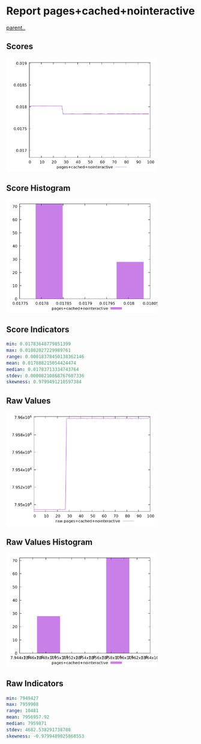 # Report pages+cached+nointeractive

[parent..](./..)  


## Scores

![score](./score.png)  

## Score Histogram

![hist](./hist.png)  

## Score Indicators

```yaml
min: 0.01783648779851399
max: 0.01802027229989761
range: 0.00018378450138362146
mean: 0.017888215054424474
median: 0.01783713334743764
stdev: 0.00008210868767607336
skewness: 0.9799491210597384

```

## Raw Values

![raw](./raw.png)  

## Raw Values Histogram

![raw hist](./raw_hist.png)  

## Raw Indicators

```yaml
min: 7949427
max: 7959908
range: 10481
mean: 7956957.92
median: 7959871
stdev: 4682.538291738788
skewness: -0.9799489025868553

```

<style>
  img {
    max-width: 80%;
  }
</style>
      
